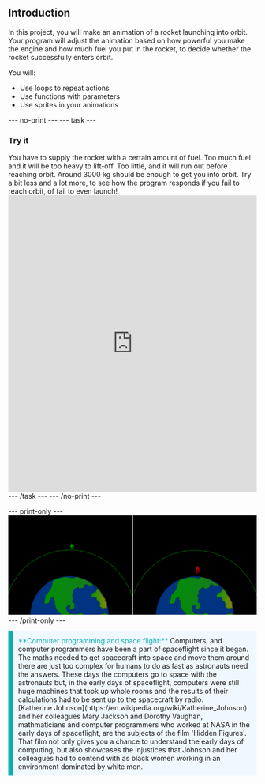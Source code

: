## Introduction

In this project, you will make an animation of a rocket launching into orbit. Your program will adjust the animation based on how powerful you make the engine and how much fuel you put in the rocket, to decide whether the rocket successfully enters orbit.

You will:
+ Use loops to repeat actions
+ Use functions with parameters
+ Use sprites in your animations

--- no-print ---
--- task ---
### Try it
<div style="display: flex; flex-wrap: wrap">
<div style="flex-basis: 175px; flex-grow: 1">  
You have to supply the rocket with a certain amount of fuel. Too much fuel and it will be too heavy to lift-off. Too little, and it will run out before reaching orbit. Around 3000 kg should be enough to get you into orbit. Try a bit less and a lot more, to see how the program responds if you fail to reach orbit, of fail to even launch!
</div>
<iframe src="https://trinket.io/embed/python/b8ce1a18a6?outputOnly=true&runOption=run" width="100%" height="600" frameborder="0" marginwidth="0" marginheight="0" allowfullscreen></iframe>
</div>
--- /task ---
--- /no-print ---

--- print-only ---
![Completed project](images/showcase.png)
--- /print-only ---

<p style="border-left: solid; border-width:10px; border-color: #0faeb0; background-color: aliceblue; padding: 10px;">
<span style="color: #0faeb0">**Computer programming and space flight:**</span> Computers, and computer programmers have been a part of spaceflight since it began. The maths needed to get spacecraft into space and move them around there are just too complex for humans to do as fast as astronauts need the answers. These days the computers go to space with the astronauts but, in the early days of spaceflight, computers were still huge machines that took up whole rooms and the results of their calculations had to be sent up to the spacecraft by radio. 
<br>
[Katherine Johnson](https://en.wikipedia.org/wiki/Katherine_Johnson) and her colleagues Mary Jackson and Dorothy Vaughan, mathmaticians and computer programmers who worked at NASA in the early days of spaceflight, are the subjects of the film 'Hidden Figures'. That film not only gives you a chance to understand the early days of computing, but also showcases the injustices that Johnson and her colleagues had to contend with as black women working in an environment dominated by white men.
</p>

